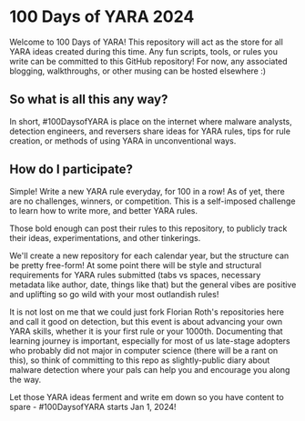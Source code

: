 # 100 Days of YARA 2024

Welcome to 100 Days of YARA! This repository will act as the store for all YARA ideas created during this time. Any fun scripts, tools, or rules you write can be committed to this GitHub repository! For now, any associated blogging, walkthroughs, or other musing can be hosted elsewhere :) 

## So what is all this any way?

In short, #100DaysofYARA is place on the internet where malware analysts, detection engineers, and reversers share ideas for YARA rules, tips for rule creation, or methods of using YARA in unconventional ways.

## How do I participate? 

Simple! Write a new YARA rule everyday, for 100 in a row! As of yet, there are no challenges, winners, or competition. This is a self-imposed challenge to learn how to write more, and better YARA rules.

Those bold enough can post their rules to this repository, to publicly track their ideas, experimentations, and other tinkerings. 

We'll create a new repository for each calendar year, but the structure can be pretty free-form! At some point there will be style and structural requirements for YARA rules submitted (tabs vs spaces, necessary metadata like author, date, things like that) but the general vibes are positive and uplifting so go wild with your most outlandish rules! 

It is not lost on me that we could just fork Florian Roth's repositories here and call it good on detection, but this event is about advancing your own YARA skills, whether it is your first rule or your 1000th. Documenting that learning journey is important, especially for most of us late-stage adopters who probably did not major in computer science (there will be a rant on this), so think of committing to this repo as slightly-public diary about malware detection where your pals can help you and encourage you along the way. 

Let those YARA ideas ferment and write em down so you have content to spare - #100DaysofYARA starts Jan 1, 2024! 
